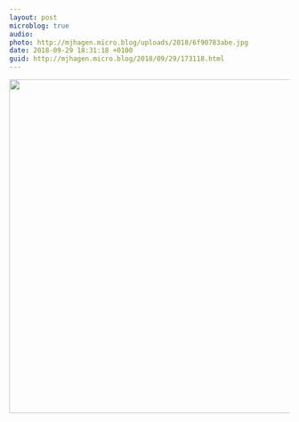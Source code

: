 ```yaml
---
layout: post
microblog: true
audio: 
photo: http://mjhagen.micro.blog/uploads/2018/6f90783abe.jpg
date: 2018-09-29 18:31:18 +0100
guid: http://mjhagen.micro.blog/2018/09/29/173118.html
---
```



<img src="http://mjhagen.micro.blog/uploads/2018/6f90783abe.jpg" width="600" height="600" />
